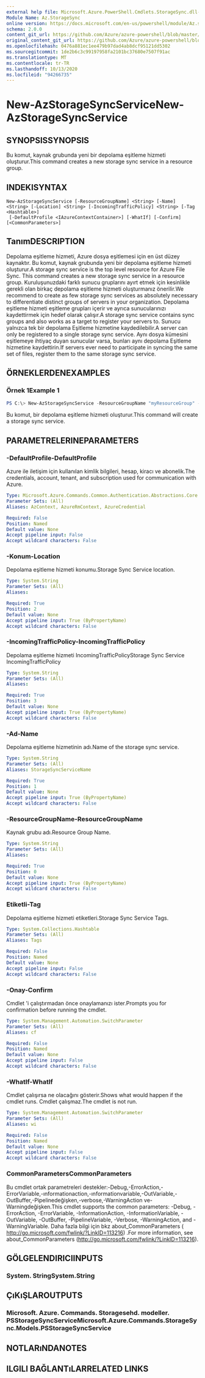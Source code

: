 ```yaml
---
external help file: Microsoft.Azure.PowerShell.Cmdlets.StorageSync.dll-Help.xml
Module Name: Az.StorageSync
online version: https://docs.microsoft.com/en-us/powershell/module/Az.storagesync/new-Azstoragesyncservice
schema: 2.0.0
content_git_url: https://github.com/Azure/azure-powershell/blob/master/src/StorageSync/StorageSync/help/New-AzStorageSyncService.md
original_content_git_url: https://github.com/Azure/azure-powershell/blob/master/src/StorageSync/StorageSync/help/New-AzStorageSyncService.md
ms.openlocfilehash: 0476a881ec1ee479b97dad4ab8dcf95121dd5302
ms.sourcegitcommit: 1de2b6c3c99197958fa2101bc37680e7507f91ac
ms.translationtype: MT
ms.contentlocale: tr-TR
ms.lasthandoff: 10/13/2020
ms.locfileid: "94266735"
---
```

# <span data-ttu-id="578ed-101">New-AzStorageSyncService</span><span class="sxs-lookup"><span data-stu-id="578ed-101">New-AzStorageSyncService</span></span>

## <span data-ttu-id="578ed-102">SYNOPSIS</span><span class="sxs-lookup"><span data-stu-id="578ed-102">SYNOPSIS</span></span>
<span data-ttu-id="578ed-103">Bu komut, kaynak grubunda yeni bir depolama eşitleme hizmeti oluşturur.</span><span class="sxs-lookup"><span data-stu-id="578ed-103">This command creates a new storage sync service in a resource group.</span></span>

## <span data-ttu-id="578ed-104">INDEKI</span><span class="sxs-lookup"><span data-stu-id="578ed-104">SYNTAX</span></span>

```
New-AzStorageSyncService [-ResourceGroupName] <String> [-Name] <String> [-Location] <String> [-IncomingTrafficPolicy] <String> [-Tag <Hashtable>]
 [-DefaultProfile <IAzureContextContainer>] [-WhatIf] [-Confirm] [<CommonParameters>]
```

## <span data-ttu-id="578ed-105">Tanım</span><span class="sxs-lookup"><span data-stu-id="578ed-105">DESCRIPTION</span></span>
<span data-ttu-id="578ed-106">Depolama eşitleme hizmeti, Azure dosya eşitlemesi için en üst düzey kaynaktır. Bu komut, kaynak grubunda yeni bir depolama eşitleme hizmeti oluşturur.</span><span class="sxs-lookup"><span data-stu-id="578ed-106">A storage sync service is the top level resource for Azure File Sync. This command creates a new storage sync service in a resource group.</span></span> <span data-ttu-id="578ed-107">Kuruluşunuzdaki farklı sunucu gruplarını ayırt etmek için kesinlikle gerekli olan birkaç depolama eşitleme hizmeti oluşturmanız önerilir.</span><span class="sxs-lookup"><span data-stu-id="578ed-107">We recommend to create as few storage sync services as absolutely necessary to differentiate distinct groups of servers in your organization.</span></span> <span data-ttu-id="578ed-108">Depolama eşitleme hizmeti eşitleme grupları içerir ve ayrıca sunucularınızı kaydettirmek için hedef olarak çalışır.</span><span class="sxs-lookup"><span data-stu-id="578ed-108">A storage sync service contains sync groups and also works as a target to register your servers to.</span></span> <span data-ttu-id="578ed-109">Sunucu yalnızca tek bir depolama Eşitleme hizmetine kaydedilebilir.</span><span class="sxs-lookup"><span data-stu-id="578ed-109">A server can only be registered to a single storage sync service.</span></span> <span data-ttu-id="578ed-110">Aynı dosya kümesini eşitlemeye ihtiyaç duyan sunucular varsa, bunları aynı depolama Eşitleme hizmetine kaydettirin.</span><span class="sxs-lookup"><span data-stu-id="578ed-110">If servers ever need to participate in syncing the same set of files, register them to the same storage sync service.</span></span>

## <span data-ttu-id="578ed-111">ÖRNEKLERDEN</span><span class="sxs-lookup"><span data-stu-id="578ed-111">EXAMPLES</span></span>

### <span data-ttu-id="578ed-112">Örnek 1</span><span class="sxs-lookup"><span data-stu-id="578ed-112">Example 1</span></span>
```powershell
PS C:\> New-AzStorageSyncService -ResourceGroupName "myResourceGroup" -Location "myLocation" -StorageSyncServiceName "myStorageSyncServiceName" -IncomingTrafficPolicy "AllowAllTraffic"
```

<span data-ttu-id="578ed-113">Bu komut, bir depolama eşitleme hizmeti oluşturur.</span><span class="sxs-lookup"><span data-stu-id="578ed-113">This command will create a storage sync service.</span></span>

## <span data-ttu-id="578ed-114">PARAMETRELERINE</span><span class="sxs-lookup"><span data-stu-id="578ed-114">PARAMETERS</span></span>

### <span data-ttu-id="578ed-115">-DefaultProfile</span><span class="sxs-lookup"><span data-stu-id="578ed-115">-DefaultProfile</span></span>
<span data-ttu-id="578ed-116">Azure ile iletişim için kullanılan kimlik bilgileri, hesap, kiracı ve abonelik.</span><span class="sxs-lookup"><span data-stu-id="578ed-116">The credentials, account, tenant, and subscription used for communication with Azure.</span></span>

```yaml
Type: Microsoft.Azure.Commands.Common.Authentication.Abstractions.Core.IAzureContextContainer
Parameter Sets: (All)
Aliases: AzContext, AzureRmContext, AzureCredential

Required: False
Position: Named
Default value: None
Accept pipeline input: False
Accept wildcard characters: False
```

### <span data-ttu-id="578ed-117">-Konum</span><span class="sxs-lookup"><span data-stu-id="578ed-117">-Location</span></span>
<span data-ttu-id="578ed-118">Depolama eşitleme hizmeti konumu.</span><span class="sxs-lookup"><span data-stu-id="578ed-118">Storage Sync Service location.</span></span>

```yaml
Type: System.String
Parameter Sets: (All)
Aliases:

Required: True
Position: 2
Default value: None
Accept pipeline input: True (ByPropertyName)
Accept wildcard characters: False
```

### <span data-ttu-id="578ed-119">-IncomingTrafficPolicy</span><span class="sxs-lookup"><span data-stu-id="578ed-119">-IncomingTrafficPolicy</span></span>
<span data-ttu-id="578ed-120">Depolama eşitleme hizmeti IncomingTrafficPolicy</span><span class="sxs-lookup"><span data-stu-id="578ed-120">Storage Sync Service IncomingTrafficPolicy</span></span>

```yaml
Type: System.String
Parameter Sets: (All)
Aliases:

Required: True
Position: 3
Default value: None
Accept pipeline input: True (ByPropertyName)
Accept wildcard characters: False
```

### <span data-ttu-id="578ed-121">-Ad</span><span class="sxs-lookup"><span data-stu-id="578ed-121">-Name</span></span>
<span data-ttu-id="578ed-122">Depolama eşitleme hizmetinin adı.</span><span class="sxs-lookup"><span data-stu-id="578ed-122">Name of the storage sync service.</span></span>

```yaml
Type: System.String
Parameter Sets: (All)
Aliases: StorageSyncServiceName

Required: True
Position: 1
Default value: None
Accept pipeline input: True (ByPropertyName)
Accept wildcard characters: False
```

### <span data-ttu-id="578ed-123">-ResourceGroupName</span><span class="sxs-lookup"><span data-stu-id="578ed-123">-ResourceGroupName</span></span>
<span data-ttu-id="578ed-124">Kaynak grubu adı.</span><span class="sxs-lookup"><span data-stu-id="578ed-124">Resource Group Name.</span></span>

```yaml
Type: System.String
Parameter Sets: (All)
Aliases:

Required: True
Position: 0
Default value: None
Accept pipeline input: True (ByPropertyName)
Accept wildcard characters: False
```

### <span data-ttu-id="578ed-125">Etiketli</span><span class="sxs-lookup"><span data-stu-id="578ed-125">-Tag</span></span>
<span data-ttu-id="578ed-126">Depolama eşitleme hizmeti etiketleri.</span><span class="sxs-lookup"><span data-stu-id="578ed-126">Storage Sync Service Tags.</span></span>

```yaml
Type: System.Collections.Hashtable
Parameter Sets: (All)
Aliases: Tags

Required: False
Position: Named
Default value: None
Accept pipeline input: False
Accept wildcard characters: False
```

### <span data-ttu-id="578ed-127">-Onay</span><span class="sxs-lookup"><span data-stu-id="578ed-127">-Confirm</span></span>
<span data-ttu-id="578ed-128">Cmdlet 'i çalıştırmadan önce onaylamanızı ister.</span><span class="sxs-lookup"><span data-stu-id="578ed-128">Prompts you for confirmation before running the cmdlet.</span></span>

```yaml
Type: System.Management.Automation.SwitchParameter
Parameter Sets: (All)
Aliases: cf

Required: False
Position: Named
Default value: None
Accept pipeline input: False
Accept wildcard characters: False
```

### <span data-ttu-id="578ed-129">-WhatIf</span><span class="sxs-lookup"><span data-stu-id="578ed-129">-WhatIf</span></span>
<span data-ttu-id="578ed-130">Cmdlet çalışırsa ne olacağını gösterir.</span><span class="sxs-lookup"><span data-stu-id="578ed-130">Shows what would happen if the cmdlet runs.</span></span> <span data-ttu-id="578ed-131">Cmdlet çalışmaz.</span><span class="sxs-lookup"><span data-stu-id="578ed-131">The cmdlet is not run.</span></span>

```yaml
Type: System.Management.Automation.SwitchParameter
Parameter Sets: (All)
Aliases: wi

Required: False
Position: Named
Default value: None
Accept pipeline input: False
Accept wildcard characters: False
```

### <span data-ttu-id="578ed-132">CommonParameters</span><span class="sxs-lookup"><span data-stu-id="578ed-132">CommonParameters</span></span>
<span data-ttu-id="578ed-133">Bu cmdlet ortak parametreleri destekler:-Debug,-ErrorAction,-ErrorVariable,-ınformationaction,-ınformationvariable,-OutVariable,-OutBuffer,-Pipelinedeğişken,-verbose,-WarningAction ve-Warningdeğişken.</span><span class="sxs-lookup"><span data-stu-id="578ed-133">This cmdlet supports the common parameters: -Debug, -ErrorAction, -ErrorVariable, -InformationAction, -InformationVariable, -OutVariable, -OutBuffer, -PipelineVariable, -Verbose, -WarningAction, and -WarningVariable.</span></span> <span data-ttu-id="578ed-134">Daha fazla bilgi için bkz about_CommonParameters ( http://go.microsoft.com/fwlink/?LinkID=113216) .</span><span class="sxs-lookup"><span data-stu-id="578ed-134">For more information, see about_CommonParameters (http://go.microsoft.com/fwlink/?LinkID=113216).</span></span>

## <span data-ttu-id="578ed-135">GÖLGELENDIRICI</span><span class="sxs-lookup"><span data-stu-id="578ed-135">INPUTS</span></span>

### <span data-ttu-id="578ed-136">System. String</span><span class="sxs-lookup"><span data-stu-id="578ed-136">System.String</span></span>

## <span data-ttu-id="578ed-137">ÇıKıŞLAR</span><span class="sxs-lookup"><span data-stu-id="578ed-137">OUTPUTS</span></span>

### <span data-ttu-id="578ed-138">Microsoft. Azure. Commands. Storagesehd. modeller. PSStorageSyncService</span><span class="sxs-lookup"><span data-stu-id="578ed-138">Microsoft.Azure.Commands.StorageSync.Models.PSStorageSyncService</span></span>

## <span data-ttu-id="578ed-139">NOTLARıNDA</span><span class="sxs-lookup"><span data-stu-id="578ed-139">NOTES</span></span>

## <span data-ttu-id="578ed-140">ILGILI BAĞLANTıLAR</span><span class="sxs-lookup"><span data-stu-id="578ed-140">RELATED LINKS</span></span>
